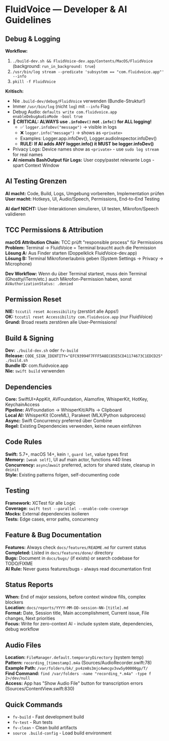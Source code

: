 # FluidVoice — Developer & AI Guidelines

## Debug & Logging

**Workflow:** 
1. `./build-dev.sh && FluidVoice-dev.app/Contents/MacOS/FluidVoice` (background: `run_in_background: true`)
2. `/usr/bin/log stream --predicate 'subsystem == "com.fluidvoice.app"' --info` 
3. `pkill -f FluidVoice`

**Kritisch:** 
- Nie `.build-dev/debug/FluidVoice` verwenden (Bundle-Struktur!)
- Immer `/usr/bin/log` (nicht `log`) mit `--info` Flag
- Debug Audio: `defaults write com.fluidvoice.app enableDebugAudioMode -bool true`
- **🚨 CRITICAL: ALWAYS use `.infoDev()` not `.info()` for ALL logging!** 
  - ✅ `logger.infoDev("message")` → visible in logs
  - ❌ `logger.info("message")` → shows as `<private>` 
  - Examples: Logger.app.infoDev(), Logger.audioInspector.infoDev()
  - **RULE: If AI adds ANY logger.info() it MUST be logger.infoDev()**
- Privacy Logs: Device names show as `<private>` - use `sudo log stream` for real names
- **AI niemals BashOutput für Logs:** User copy/pastet relevante Logs - spart Context Window

## AI Testing Grenzen

**AI macht:** Code, Build, Logs, Umgebung vorbereiten, Implementation prüfen  
**User macht:** Hotkeys, UI, Audio/Speech, Permissions, End-to-End Testing

**AI darf NICHT:** User-Interaktionen simulieren, UI testen, Mikrofon/Speech validieren

## TCC Permissions & Attribution

**macOS Attribution Chain:** TCC prüft "responsible process" für Permissions  
**Problem:** Terminal → FluidVoice = Terminal braucht auch die Permission  
**Lösung A:** Aus Finder starten (Doppelklick FluidVoice-dev.app)  
**Lösung B:** Terminal Mikrofonerlaubnis geben (System Settings → Privacy → Microphone)

**Dev Workflow:** Wenn du über Terminal startest, muss dein Terminal (Ghostty/iTerm/etc.) auch Mikrofon-Permission haben, sonst `AVAuthorizationStatus: .denied`

## Permission Reset 

**NIE:** `tccutil reset Accessibility` (zerstört alle Apps!)  
**OK:** `tccutil reset Accessibility com.fluidvoice.app` (nur FluidVoice)  
**Grund:** Broad resets zerstören alle User-Permissions!

## Build & Signing

**Dev:** `./build-dev.sh` oder `fv-build`  
**Release:** `CODE_SIGN_IDENTITY="EFC93994F7FFF5A8EC85E5CD41174673C1EDCD25" ./build.sh`  
**Bundle ID:** com.fluidvoice.app  
**Nie:** `swift build` verwenden

## Dependencies

**Core:** SwiftUI+AppKit, AVFoundation, Alamofire, WhisperKit, HotKey, KeychainAccess  
**Pipeline:** AVFoundation → WhisperKit/APIs → Clipboard  
**Local AI:** WhisperKit (CoreML), Parakeet (MLX/Python subprocess)  
**Async:** Swift Concurrency preferred über Combine  
**Regel:** Existing Dependencies verwenden, keine neuen einführen

## Code Rules

**Swift:** 5.7+, macOS 14+, kein `!`, `guard let`, value types first  
**Memory:** `[weak self]`, UI auf main actor, functions ≤40 lines  
**Concurrency:** `async`/`await` preferred, actors for shared state, cleanup in `deinit`  
**Style:** Existing patterns folgen, self-documenting code

## Testing

**Framework:** XCTest für alle Logic  
**Coverage:** `swift test --parallel --enable-code-coverage`  
**Mocks:** External dependencies isolieren  
**Tests:** Edge cases, error paths, concurrency

## Feature & Bug Documentation

**Features:** Always check `docs/features/README.md` for current status  
**Completed:** Listed in `docs/features/done/` directory  
**Bugs:** Document in `docs/bugs/` (if exists) or search codebase for TODO/FIXME  
**AI Rule:** Never guess features/bugs - always read documentation first

## Status Reports

**When:** End of major sessions, before context window fills, complex blockers  
**Location:** `docs/reports/YYYY-MM-DD-session-NN-[title].md`  
**Format:** Date, Session title, Main accomplishment, Current issue, File changes, Next priorities  
**Focus:** Write for zero-context AI - include system state, dependencies, debug workflow

## Audio Files

**Location:** `FileManager.default.temporaryDirectory` (system temp)  
**Pattern:** `recording_[timestamp].m4a` (Sources/AudioRecorder.swift:78)  
**Example Path:** `/var/folders/bk/_pv4zm0s3mjc4wmcgv3vw5y00000gp/T/`  
**Find Command:** `find /var/folders -name "recording_*.m4a" -type f 2>/dev/null`  
**Access:** App has "Show Audio File" button for transcription errors (Sources/ContentView.swift:830)

## Quick Commands

- `fv-build` - Fast development build
- `fv-test` - Run tests 
- `fv-clean` - Clean build artifacts
- `source .build-config` - Load build environment